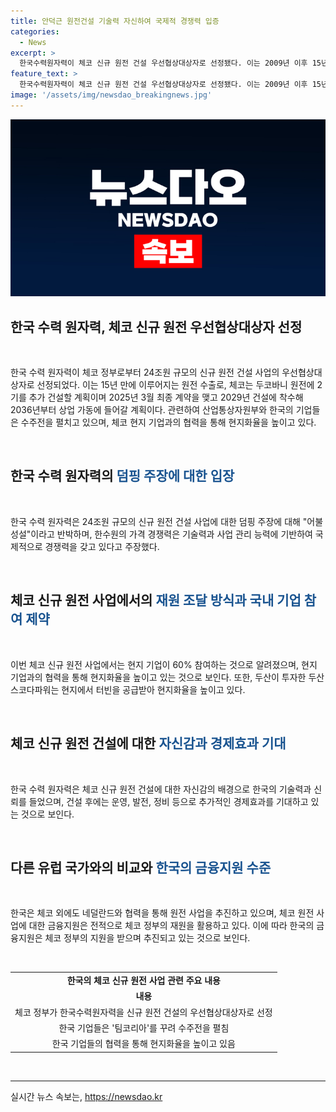 ```yaml
---
title: 안덕근 원전건설 기술력 자신하여 국제적 경쟁력 입증
categories:
  - News
excerpt: >
  한국수력원자력이 체코 신규 원전 건설 우선협상대상자로 선정됐다. 이는 2009년 이후 15년 만에 체코에 원전을 수출한 것으로, 총 24조원 규모로 2025년에 최종 계약을 맺고 2029년부터 건설을 시작하여 2036년 상업 가동에 들어간다. 덤핑 주장은 어불성설이라고 밝히며 체코 현지 기업과의 현지화율을 높이고 있다고 설명했다. 또한, 한국밖에 입증된 원전 건설의 사업 관리 능력과 기술력으로 자신감을 내비친다고 강조했다.
feature_text: >
  한국수력원자력이 체코 신규 원전 건설 우선협상대상자로 선정됐다. 이는 2009년 이후 15년 만에 체코에 원전을 수출한 것으로, 총 24조원 규모로 2025년에 최종 계약을 맺고 2029년부터 건설을 시작하여 2036년 상업 가동에 들어간다. 덤핑 주장은 어불성설이라고 밝히며 체코 현지 기업과의 현지화율을 높이고 있다고 설명했다. 또한, 한국밖에 입증된 원전 건설의 사업 관리 능력과 기술력으로 자신감을 내비친다고 강조했다.
image: '/assets/img/newsdao_breakingnews.jpg'
---
```


<p><img src="/assets/img/newsdao_breakingnews.jpg" alt="implanttips 속보" /></p>

<h2 data-ke-size="size26">한국 수력 원자력, 체코 신규 원전 우선협상대상자 선정</h2>

<p data-ke-size="size16">&nbsp;</p>

<p>한국 수력 원자력이 체코 정부로부터 24조원 규모의 신규 원전 건설 사업의 우선협상대상자로 선정되었다. 이는 15년 만에 이루어지는 원전 수출로, 체코는 두코바니 원전에 2기를 추가 건설할 계획이며 2025년 3월 최종 계약을 맺고 2029년 건설에 착수해 2036년부터 상업 가동에 들어갈 계획이다. 관련하여 산업통상자원부와 한국의 기업들은 수주전을 펼치고 있으며, 체코 현지 기업과의 협력을 통해 현지화율을 높이고 있다.</p>

<p data-ke-size="size16">&nbsp;</p>

<h2 data-ke-size="size26">한국 수력 원자력의 <b><span style="color: #1a5490;">덤핑 주장에 대한 입장</span></b></h2>

<p data-ke-size="size16">&nbsp;</p>

<p>한국 수력 원자력은 24조원 규모의 신규 원전 건설 사업에 대한 덤핑 주장에 대해 "어불성설"이라고 반박하며, 한수원의 가격 경쟁력은 기술력과 사업 관리 능력에 기반하여 국제적으로 경쟁력을 갖고 있다고 주장했다.</p>

<p data-ke-size="size16">&nbsp;</p>

<h2 data-ke-size="size26">체코 신규 원전 사업에서의 <b><span style="color: #1a5490;">재원 조달 방식과 국내 기업 참여 제약</span></b></h2>

<p data-ke-size="size16">&nbsp;</p>

<p>이번 체코 신규 원전 사업에서는 현지 기업이 60% 참여하는 것으로 알려졌으며, 현지 기업과의 협력을 통해 현지화율을 높이고 있는 것으로 보인다. 또한, 두산이 투자한 두산스코다파워는 현지에서 터빈을 공급받아 현지화율을 높이고 있다.</p>

<p data-ke-size="size16">&nbsp;</p>

<h2 data-ke-size="size26">체코 신규 원전 건설에 대한 <b><span style="color: #1a5490;">자신감과 경제효과 기대</span></b></h2>

<p data-ke-size="size16">&nbsp;</p>

<p>한국 수력 원자력은 체코 신규 원전 건설에 대한 자신감의 배경으로 한국의 기술력과 신뢰를 들었으며, 건설 후에는 운영, 발전, 정비 등으로 추가적인 경제효과를 기대하고 있는 것으로 보인다.</p>

<p data-ke-size="size16">&nbsp;</p>

<h2 data-ke-size="size26">다른 유럽 국가와의 비교와 <b><span style="color: #1a5490;">한국의 금융지원 수준</span></b></h2>

<p data-ke-size="size16">&nbsp;</p>

<p>한국은 체코 외에도 네덜란드와 협력을 통해 원전 사업을 추진하고 있으며, 체코 원전 사업에 대한 금융지원은 전적으로 체코 정부의 재원을 활용하고 있다. 이에 따라 한국의 금융지원은 체코 정부의 지원을 받으며 추진되고 있는 것으로 보인다.</p>

<p data-ke-size="size16">&nbsp;</p>

<table>
<tbody>
<tr>
<td style="text-align: center; height: 17px;"><b>한국의 체코 신규 원전 사업 관련 주요 내용</b></td>
</tr>
<tr>
<td style="text-align: center; height: 17px;"><b>내용</b></td>
</tr>
<tr>
<td style="text-align: center; height: 17px;">체코 정부가 한국수력원자력을 신규 원전 건설의 우선협상대상자로 선정</td>
</tr>
<tr>
<td style="text-align: center; height: 17px;">한국 기업들은 '팀코리아'를 꾸려 수주전을 펼침</td>
</tr>
<tr>
<td style="text-align: center; height: 17px;">한국 기업들의 협력을 통해 현지화율을 높이고 있음</td>
</tr>
</tbody>
</table>

<p data-ke-size="size16">&nbsp;</p>

<hr>
실시간 뉴스 속보는, <a href="https://newsdao.kr" rel="dofollow">https://newsdao.kr</a>


